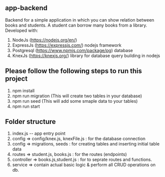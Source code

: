 ## app-backend
Backend for a simple application in which you can show relation between books and students. A student can borrow many books from a library.
Developed with:
1. NodeJs (https://nodejs.org/en/)
2. ExpressJs (https://expressjs.com/) nodejs framework
3. Postgresql (https://www.npmjs.com/package/pg) database
4. KnexJs (https://knexjs.org/) library for database query building in nodejs


## Please follow the following steps to run this project

1. npm install 
2. npm run migration (This will create two tables in your database)
3. npm run seed (This will add some smaple data to your tables)
4. npm run start

## Folder structure
1. index.js -- app entry point 
2. config => config/knex.js, knexFile.js : for the database connection
3. config => migrations, seeds : for creating tables and inserting initial table data
4. routes => student.js, books.js : for the routes (endpoints)
5. controller => books.js,student.js : for to seprate routes and functions.
6. service => contain actual basic logic & perform all CRUD operations on db.
